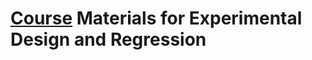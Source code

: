 # [Course](https://appliedstat.github.io/class/) Materials for Experimental Design and Regression


